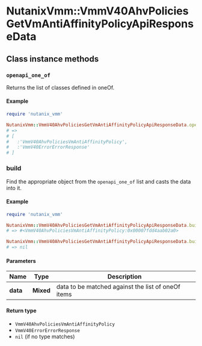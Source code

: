 # NutanixVmm::VmmV40AhvPoliciesGetVmAntiAffinityPolicyApiResponseData

## Class instance methods

### `openapi_one_of`

Returns the list of classes defined in oneOf.

#### Example

```ruby
require 'nutanix_vmm'

NutanixVmm::VmmV40AhvPoliciesGetVmAntiAffinityPolicyApiResponseData.openapi_one_of
# =>
# [
#   :'VmmV40AhvPoliciesVmAntiAffinityPolicy',
#   :'VmmV40ErrorErrorResponse'
# ]
```

### build

Find the appropriate object from the `openapi_one_of` list and casts the data into it.

#### Example

```ruby
require 'nutanix_vmm'

NutanixVmm::VmmV40AhvPoliciesGetVmAntiAffinityPolicyApiResponseData.build(data)
# => #<VmmV40AhvPoliciesVmAntiAffinityPolicy:0x00007fdd4aab02a0>

NutanixVmm::VmmV40AhvPoliciesGetVmAntiAffinityPolicyApiResponseData.build(data_that_doesnt_match)
# => nil
```

#### Parameters

| Name | Type | Description |
| ---- | ---- | ----------- |
| **data** | **Mixed** | data to be matched against the list of oneOf items |

#### Return type

- `VmmV40AhvPoliciesVmAntiAffinityPolicy`
- `VmmV40ErrorErrorResponse`
- `nil` (if no type matches)


